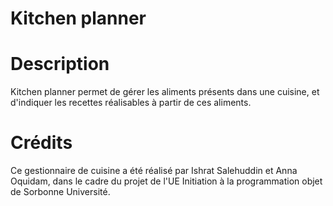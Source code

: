 # Kitchen planner

# Description
Kitchen planner permet de gérer les aliments présents dans une cuisine, et
d'indiquer les recettes réalisables à partir de ces aliments.


# Crédits
Ce gestionnaire de cuisine a été réalisé par Ishrat Salehuddin et Anna Oquidam,
dans le cadre du projet de l'UE Initiation à la programmation objet de Sorbonne
Université.
